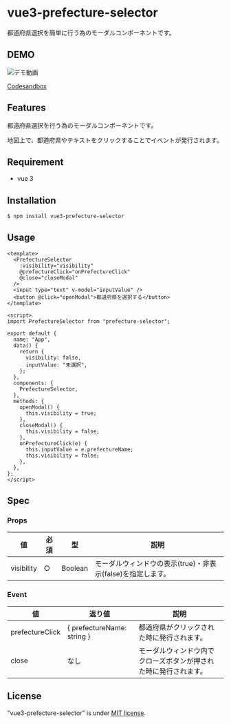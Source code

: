 # vue3-prefecture-selector

都道府県選択を簡単に行う為のモーダルコンポーネントです。

## DEMO

![デモ動画](https://user-images.githubusercontent.com/61904065/146673596-efc7c5c9-eca3-4b5f-8ebf-ee77f1c43e5c.gif)

[Codesandbox](https://codesandbox.io/s/vue3-prefecture-selector-demo-6od13)

## Features

都道府県選択を行う為のモーダルコンポーネントです。

地図上で、都道府県やテキストをクリックすることでイベントが発行されます。

## Requirement

- vue 3

## Installation

```bash
$ npm install vue3-prefecture-selector
```

## Usage

```vue
<template>
  <PrefectureSelector
    :visibility="visibility"
    @prefectureClick="onPrefectureClick"
    @close="closeModal"
  />
  <input type="text" v-model="inputValue" />
  <button @click="openModal">都道府県を選択する</button>
</template>

<script>
import PrefectureSelector from "prefecture-selector";

export default {
  name: "App",
  data() {
    return {
      visibility: false,
      inputValue: "未選択",
    };
  },
  components: {
    PrefectureSelector,
  },
  methods: {
    openModal() {
      this.visibility = true;
    },
    closeModal() {
      this.visibility = false;
    },
    onPrefectureClick(e) {
      this.inputValue = e.prefectureName;
      this.visibility = false;
    },
  },
};
</script>
```

## Spec

### Props

| 値         | 必須 | 型      | 説明                                                        |
| ---------- | ---- | ------- | ----------------------------------------------------------- |
| visibility | ○    | Boolean | モーダルウィンドウの表示(true)・非表示(false)を指定します。 |

### Event

| 値              | 返り値                     | 説明                                                             |
| --------------- | -------------------------- | ---------------------------------------------------------------- |
| prefectureClick | { prefectureName: string } | 都道府県がクリックされた時に発行されます。                       |
| close           | なし                       | モーダルウィンドウ内でクローズボタンが押された時に発行されます。 |

## License

"vue3-prefecture-selector" is under [MIT license](https://en.wikipedia.org/wiki/MIT_License).
